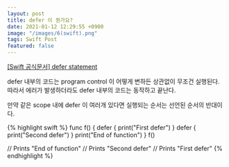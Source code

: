 ```yaml
---
layout: post
title: defer 이 뭔가요?
date: 2021-01-12 12:29:55 +0900
image: "/images/6(swift).png"
tags: Swift Post
featured: false
---
```


[[Swift 공식문서] defer statement](https://docs.swift.org/swift-book/ReferenceManual/Statements.html#ID532)

defer 내부의 코드는 program control 이 어떻게 변하든 상관없이 무조건 실행된다.
따라서 에러가 발생하더라도 defer 내부의 코드는 동작하고 끝난다.

만약 같은 scope 내에 defer 이 여러개 있다면 실행되는 순서는 선언된 순서의 반대이다.

{% highlight swift %}
   func f() {
      defer { print("First defer") }
      defer { print("Second defer") }
      print("End of function")
   }
   f()

   // Prints "End of function"
   // Prints "Second defer"
   // Prints "First defer"
{% endhighlight %}
